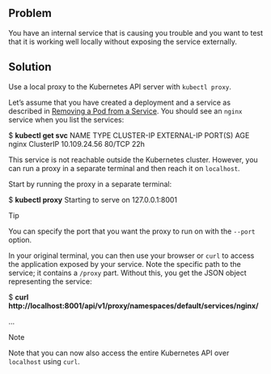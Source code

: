 ## Problem

You have an internal service that is causing you trouble and you want to test that it is working well locally without exposing the service externally.

## Solution

Use a local proxy to the Kubernetes API server with `kubectl proxy`.

Let’s assume that you have created a deployment and a service as described in [Removing a Pod from a Service](#relabel). You should see an `nginx` service when you list the services:

$ **kubectl get svc**
NAME         TYPE        CLUSTER-IP     EXTERNAL-IP   PORT(S)   AGE
nginx        ClusterIP   10.109.24.56   <none>        80/TCP    22h

This service is not reachable outside the Kubernetes cluster. However, you can run a proxy in a separate terminal and then reach it on `localhost`.

Start by running the proxy in a separate terminal:

$ **kubectl proxy**
Starting to serve on 127.0.0.1:8001

Tip

You can specify the port that you want the proxy to run on with the `--port` option.

In your original terminal, you can then use your browser or `curl` to access the application exposed by your service. Note the specific path to the service; it contains a `/proxy` part. Without this, you get the JSON object representing the service:

$ **curl http://localhost:8001/api/v1/proxy/namespaces/default/services/nginx/**
<!DOCTYPE html>
<html>
<head>
<title>Welcome to nginx!</title>
...

Note

Note that you can now also access the entire Kubernetes API over `localhost` using `curl`.